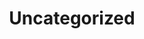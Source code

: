 ---
layout: posts_by_category
categories: Uncategorized
title: Uncategorized
permalink: /category/Uncategorized
---